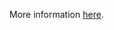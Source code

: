 More information [here](https://docs.prismacloud.io/en/enterprise-edition/policy-reference/azure-policies/azure-networking-policies/bc-azr-networking-2).
